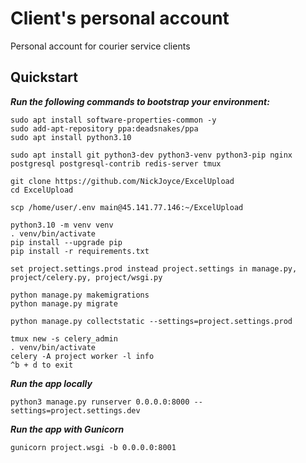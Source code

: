 # Client's personal account

Personal account for courier service clients

## Quickstart

***Run the following commands to bootstrap your environment:***

    sudo apt install software-properties-common -y  
    sudo add-apt-repository ppa:deadsnakes/ppa  
    sudo apt install python3.10
    
    sudo apt install git python3-dev python3-venv python3-pip nginx postgresql postgresql-contrib redis-server tmux
    
    git clone https://github.com/NickJoyce/ExcelUpload
    cd ExcelUpload
    
    scp /home/user/.env main@45.141.77.146:~/ExcelUpload
    
    python3.10 -m venv venv  
    . venv/bin/activate  
    pip install --upgrade pip  
    pip install -r requirements.txt
    
    set project.settings.prod instead project.settings in manage.py, project/celery.py, project/wsgi.py
    
    python manage.py makemigrations
    python manage.py migrate
    
    python manage.py collectstatic --settings=project.settings.prod
    
    tmux new -s celery_admin
    . venv/bin/activate
    celery -A project worker -l info
    ^b + d to exit


***Run the app locally***

    python3 manage.py runserver 0.0.0.0:8000 --settings=project.settings.dev

***Run the app with Gunicorn***

    gunicorn project.wsgi -b 0.0.0.0:8001

